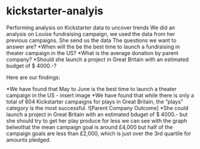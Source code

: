 # kickstarter-analyis
Performing analysis on Kickstarter data to uncover trends
We did an analysis on Louise fundraising campaign, we used the data from her previous campaigns. She send us the data 
The questions we want to answer are? 
*When will the be the best time to launch a fundraising in theater campaign in the US?
*What is the average donation by parent company? 
*Should she launch a project in Great Britain with an estimated budget of $ 4000.-?

Here are our findings:


*We have found that May to June is the best time to launch a theater campaign in the US - insert image
  *We have found that while there is only a total of 604 Kickstarter campaigns for plays in Great Britain, the “plays” category is the most successful. ![Parent Company Outcome]
*She could launch a project in Great Britain with an estimated bduget of $ 4000.- but she should try to get her play produce for less  we can see with the graph belwothat the mean campaign goal is around £4,000 but half of the campaign goals are less than £2,000, which is just over the 3rd quartile for amounts pledged.
